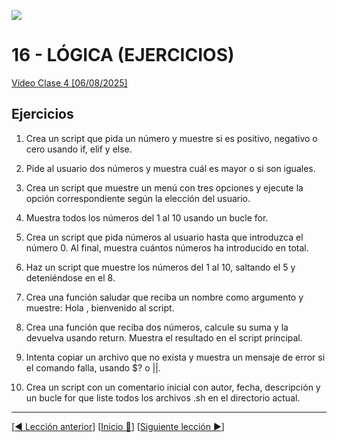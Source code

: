 ![](../Images/header.jpg)

# 16 - LÓGICA (EJERCICIOS)

[Vídeo Clase 4 [06/08/2025]](https://www.twitch.tv/videos/2534287084)

## Ejercicios

1. Crea un script que pida un número y muestre si es positivo, negativo o cero usando if, elif y else.

1. Pide al usuario dos números y muestra cuál es mayor o si son iguales.

1. Crea un script que muestre un menú con tres opciones y ejecute la opción correspondiente según la elección del usuario.

1. Muestra todos los números del 1 al 10 usando un bucle for.

1. Crea un script que pida números al usuario hasta que introduzca el número 0. Al final, muestra cuántos números ha introducido en total.

1. Haz un script que muestre los números del 1 al 10, saltando el 5 y deteniéndose en el 8.

1. Crea una función saludar que reciba un nombre como argumento y muestre: Hola <nombre>, bienvenido al script.

1. Crea una función que reciba dos números, calcule su suma y la devuelva usando return. Muestra el resultado en el script principal.

1. Intenta copiar un archivo que no exista y muestra un mensaje de error si el comando falla, usando $? o ||.

1. Crea un script con un comentario inicial con autor, fecha, descripción y un bucle for que liste todos los archivos .sh en el directorio actual.

---

[[◀️ Lección anterior](./15_LOGIC.md)] [[Inicio 🔼](../README.md)] [[Siguiente lección ▶️](./17_CRON.md)]